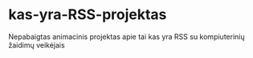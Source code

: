 # kas-yra-RSS-projektas
Nepabaigtas animacinis projektas apie tai kas yra RSS su kompiuterinių žaidimų veikėjais
